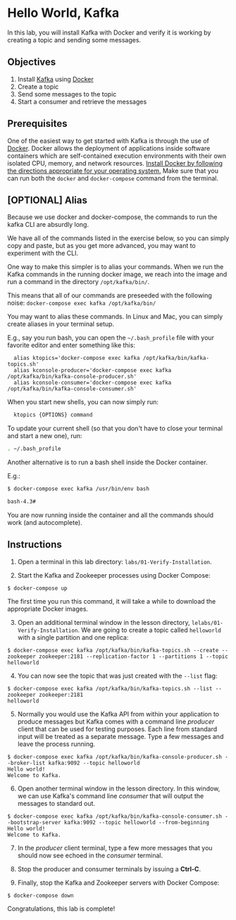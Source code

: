 # Hello World, Kafka

In this lab, you will install Kafka with Docker and verify it is working by creating a topic and sending some messages.

## Objectives

1. Install [Kafka](http://kafka.apache.org/) using [Docker](https://www.docker.com/products/overview)
2. Create a topic
3. Send some messages to the topic
4. Start a consumer and retrieve the messages

## Prerequisites

One of the easiest way to get started with Kafka is through the use of [Docker](https://www.docker.com). Docker allows the deployment of applications inside software containers which are self-contained execution environments with their own isolated CPU, memory, and network resources. [Install Docker by following the directions appropriate for your operating system.](https://www.docker.com/products/overview) Make sure that you can run both the `docker` and `docker-compose` command from the terminal.

## [OPTIONAL] Alias

Because we use docker and docker-compose, the commands to run the kafka CLI are absurdly long.

We have all of the commands listed in the exercise below, so you can simply copy and paste, but as you get more advanced, you may want to experiment with the CLI.

One way to make this simpler is to alias your commands. When we run the Kafka commands in the running docker image, we reach into the image and run a command in the directory `/opt/kafka/bin/`.

This means that all of our commands are preseeded with the following noise: `docker-compose exec kafka /opt/kafka/bin/`

You may want to alias these commands. In Linux and Mac, you can simply create aliases in your terminal setup.

E.g., say you run bash, you can open the `~/.bash_profile` file with your favorite editor and enter something like this:

```
  alias ktopics='docker-compose exec kafka /opt/kafka/bin/kafka-topics.sh'
  alias kconsole-producer='docker-compose exec kafka /opt/kafka/bin/kafka-console-producer.sh'
  alias kconsole-consumer='docker-compose exec kafka /opt/kafka/bin/kafka-console-consumer.sh'
```

When you start new shells, you can now simply run:

```bash
  ktopics {OPTIONS} command
```

To update your current shell (so that you don't have to close your terminal and start a new one), run:

```bash
. ~/.bash_profile
```

Another alternative is to run a bash shell inside the Docker container.

E.g.:

```bash
$ docker-compose exec kafka /usr/bin/env bash

bash-4.3#
```

You are now running inside the container and all the commands should work (and autocomplete).

## Instructions

1. Open a terminal in this lab directory: `labs/01-Verify-Installation`.

2. Start the Kafka and Zookeeper processes using Docker Compose:

  ```
  $ docker-compose up
  ```

  The first time you run this command, it will take a while to download the appropriate Docker images.

3. Open an additional terminal window in the lesson directory, `lelabs/01-Verify-Installation`. We are going to create a topic called `helloworld` with a single partition and one replica:

  ```
  $ docker-compose exec kafka /opt/kafka/bin/kafka-topics.sh --create --zookeeper zookeeper:2181 --replication-factor 1 --partitions 1 --topic helloworld
  ```

4. You can now see the topic that was just created with the `--list` flag:

  ```
  $ docker-compose exec kafka /opt/kafka/bin/kafka-topics.sh --list --zookeeper zookeeper:2181
  helloworld
  ```

5. Normally you would use the Kafka API from within your application to produce messages but Kafka comes with a command line _producer_ client that can be used for testing purposes. Each line from standard input will be treated as a separate message. Type a few messages and leave the process running.

  ```
  $ docker-compose exec kafka /opt/kafka/bin/kafka-console-producer.sh --broker-list kafka:9092 --topic helloworld
  Hello world!
  Welcome to Kafka.
  ```

6. Open another terminal window in the lesson directory. In this window, we can use Kafka's command line _consumer_ that will output the messages to standard out.

  ```
  $ docker-compose exec kafka /opt/kafka/bin/kafka-console-consumer.sh --bootstrap-server kafka:9092 --topic helloworld --from-beginning
  Hello world!
  Welcome to Kafka.
  ```

7. In the _producer_ client terminal, type a few more messages that you should now see echoed in the _consumer_ terminal.

8. Stop the producer and consumer terminals by issuing a **Ctrl-C**.

9. Finally, stop the Kafka and Zookeeper servers with Docker Compose:

  ```
  $ docker-compose down
  ```

Congratulations, this lab is complete!
